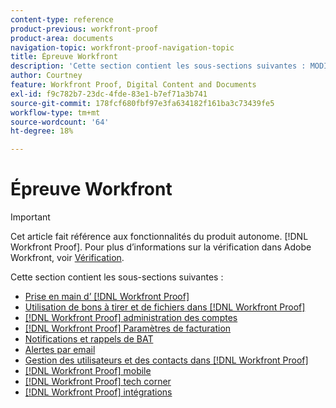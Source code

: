 ```yaml
---
content-type: reference
product-previous: workfront-proof
product-area: documents
navigation-topic: workfront-proof-navigation-topic
title: Épreuve Workfront
description: 'Cette section contient les sous-sections suivantes : MODIFIEZ-MOI.'
author: Courtney
feature: Workfront Proof, Digital Content and Documents
exl-id: f9c782b7-23dc-4fde-83e1-b7ef71a3b741
source-git-commit: 178fcf680fbf97e3fa634182f161ba3c73439fe5
workflow-type: tm+mt
source-wordcount: '64'
ht-degree: 18%

---
```


# Épreuve Workfront

>[!IMPORTANT]
>
>Cet article fait référence aux fonctionnalités du produit autonome. [!DNL Workfront Proof]. Pour plus d’informations sur la vérification dans Adobe Workfront, voir [Vérification](../review-and-approve-work/proofing/proofing.md).

Cette section contient les sous-sections suivantes :

* [Prise en main d’ [!DNL Workfront Proof]](../workfront-proof/wp-getstarted/getting-started-with-workfront-proof.md)
* [Utilisation de bons à tirer et de fichiers dans [!DNL Workfront Proof]](../workfront-proof/wp-work-proofsfiles/wp-work-proofs-files.md)
* [[!DNL Workfront Proof] administration des comptes](../workfront-proof/wp-acct-admin/wp-account-admin.md)
* [[!DNL Workfront Proof] Paramètres de facturation](../workfront-proof/wp-billingsettings/wp-billing-settings.md)
* [Notifications et rappels de BAT](../workfront-proof/wp-emailsntfctns/wp-emails-and-notifications.md)
* [Alertes par email](../workfront-proof/wp-emailsntfctns/email-alerts/email-alerts.md)
* [Gestion des utilisateurs et des contacts dans [!DNL Workfront Proof]](../workfront-proof/wp-mnguserscontacts/manage-user-contacts.md)
* [[!DNL Workfront Proof] mobile](../workfront-proof/wp-mobile/wp-mobile.md)
* [[!DNL Workfront Proof] tech corner](../workfront-proof/wp-tech-corner/tech-corner.md)
* [[!DNL Workfront Proof] intégrations](../workfront-proof/wp-integrations/wp-integrations.md)
